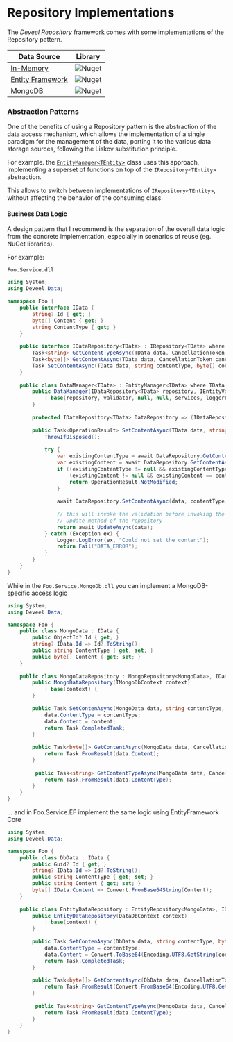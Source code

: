 # Repository Implementations

The _Deveel Repository_ framework comes with some implementations of the Repository pattern.

<table data-full-width="true"><thead><tr><th>Data Source</th><th>Library</th></tr></thead><tbody><tr><td><a href="in-memory.md">In-Memory</a></td><td><img src="https://img.shields.io/nuget/v/Deveel.Repository.InMemory?logo=nuget&#x26;label=Deveel.Repository.InMemory" alt="Nuget" data-size="original"></td></tr><tr><td><a href="ef-core.md">Entity Framework</a></td><td><img src="https://img.shields.io/nuget/v/Deveel.Repository.EntityFramework?logo=nuget&#x26;label=Deveel.Repository.EntityFramework" alt="Nuget" data-size="original"></td></tr><tr><td><a href="mongodb.md">MongoDB</a></td><td><img src="https://img.shields.io/nuget/v/Deveel.Repository.MongoFramework?logo=nuget&#x26;label=Deveel.Repository.MongoFramework" alt="Nuget" data-size="original"></td></tr></tbody></table>



### Abstraction Patterns

One of the benefits of using a Repository pattern is the abstraction of the data access mechanism, which allows the implementation of a single paradigm for the management of the data, porting it to the various data storage sources, following the Liskov substitution principle.

For example. the [`EntityManager<TEntity>`](../entity-manager/) class uses this approach, implementing a superset of functions on top of the `IRepository<TEntity>` abstraction.

This allows to switch between implementations of `IRepository<TEntity>`, without affecting the behavior of the consuming class.

#### Business Data Logic

A design pattern that I recommend is the separation of the overall data logic from the concrete implementation, especially in scenarios of reuse (eg. NuGet libraries).

For example:

`Foo.Service.dll`

```csharp
using System;
using Deveel.Data;

namespace Foo {
    public interface IData {
        string? Id { get; }
        byte[] Content { get; }
        string ContentType { get; }
    }
    
    public interface IDataRepository<TData> : IRepository<TData> where TData : class, IData {
        Task<string> GetContentTypeAsync(TData data, CancellationToken cancellationToken = default);
        Task<byte[]> GetContentAsync(TData data, CancellationToken cancellationToken = default);
        Task SetContentAsync(TData data, string contentType, byte[] content, CancellationTyoken cancellationToken = default);
    }
    
    public class DataManager<TData> : EntityManager<TData> where TData : class, IData {
        public DataManager(IDataRepository<TData> repository, IEntityValidator<TData>? validator = null, IServiceProvider? services = null. ILoggerFactory? loggerFactory = null)
            : base(repository, validator, null, null, services, loggerFactory) {
        }
        
        protected IDataRepository<TData> DataRepository => (IDataRepository<TData>)base.Repository;
        
        public Task<OperationResult> SetContentAsync(TData data, string contentType, byte[] content, CancellationToken? cancellationToken = null) {
            ThrowIfDisposed();
            
            try {
                var existingContentType = await DataRepository.GetContentTypeAsync(data, GetCancellationToken(cancellationToken));
                var existingContent = await DataRepository.GetContentAsync(data, GetCancellationToken(cancellationToken));
                if ((existingContentType != null && existingContentType == contentType) &&
                    (existingContent != null && existingContent == content)) {
                    return OperationResult.NotModified;
                }
                
                await DataRepository.SetContentAsync(data, contentType, content, GetCancellationToken(cancellationToken);
                
                // this will invoke the validation before invoking the 
                // Update method of the repository
                return await UpdateAsync(data);
            } catch (Exception ex) {
                Logger.LogError(ex, "Could not set the content");
                return Fail("DATA_ERROR");
            }
        }
    }
}
```

While in the `Foo.Service.MongoDb.dll` you can implement a MongoDB-specific access logic

```csharp
using System;
using Deveel.Data;

namespace Foo {
    public class MongoData : IData {
        public ObjectId? Id { get; }
        string? IData.Id => Id?.ToString();
        public string ContentType { get; set; }
        public byte[] Content { get; set; }
    }
    
    public class MongoDataRepository : MongoRepository<MongoData>, IDataRepository<MongoData> {
        public MongoDataRepository(IMongoDbContext context)
            : base(context) {
        }
        
        public Task SetContenAsync(MongoData data, string contentType, byte[] content, CancellationToken cancellationToken = default) {
            data.ContentType = contentType;
            data.Content = content;
            return Task.CompletedTask;
        }
        
        public Task<byte[]> GetContentAsync(MongoData data, CancellationToken cancellationToken = default) {
            return Task.FromResult(data.Content);
        }
        
         public Task<string> GetContentTypeAsync(MongoData data, CancellationToken cancellationToken = default) {
            return Task.FromResult(data.ContentType);
        }
    }
}
```

... and in Foo.Service.EF implement the same logic using EntityFramework Core

```csharp
using System;
using Deveel.Data;

namespace Foo {
    public class DbData : IData {
        public Guid? Id { get; }
        string? IData.Id => Id?.ToString();
        public string ContentType { get; set; }
        public string Content { get; set; }
        byte[] IData.Content => Convert.FromBase64String(Content);
    }
    
    public class EntityDataRepository : EntityRepository<MongoData>, IDataRepository<MongoData> {
        public EntityDataRepository(DataDbContext context)
            : base(context) {
        }
        
        public Task SetContenAsync(DbData data, string contentType, byte[] content, CancellationToken cancellationToken = default) {
            data.ContentType = contentType;
            data.Content = Convert.ToBase64(Encoding.UTF8.GetString(content));
            return Task.CompletedTask;
        }
        
        public Task<byte[]> GetContentAsync(DbData data, CancellationToken cancellationToken = default) {
            return Task.FromResult(Convert.FromBase64(Encoding.UTF8.GetBytes(data.Content));
        }
        
         public Task<string> GetContentTypeAsync(MongoData data, CancellationToken cancellationToken = default) {
            return Task.FromResult(data.ContentType);
        }
    }
}
```

